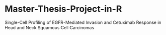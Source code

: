 # Master-Thesis-Project-in-R
Single-Cell Profiling of EGFR-Mediated Invasion and Cetuximab Response in Head and Neck Squamous Cell Carcinomas
